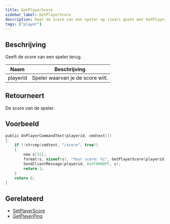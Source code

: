 ```yaml
---
title: GetPlayerScore
sidebar_label: GetPlayerScore
description: Haal de score van een speler op (zoals gezet met SetPlayerScore).
tags: ["player"]
---
```


## Beschrijving

Geeft de score van een speler terug.

| Naam | Beschrijving |
| ---- | ------------ |
| playerid | Speler waarvan je de score wilt. |

## Retourneert

De score van de speler.

## Voorbeeld

```c
public OnPlayerCommandText(playerid, cmdtext[])
{
    if (!strcmp(cmdtext, "/score", true))
    {
        new s[32];
        format(s, sizeof(s), "Your score: %i", GetPlayerScore(playerid));
        SendClientMessage(playerid, 0xFF8000FF, s);
        return 1;
    }
    return 0;
}
```

## Gerelateerd

- [SetPlayerScore](SetPlayerScore)
- [GetPlayerPing](GetPlayerPing)



